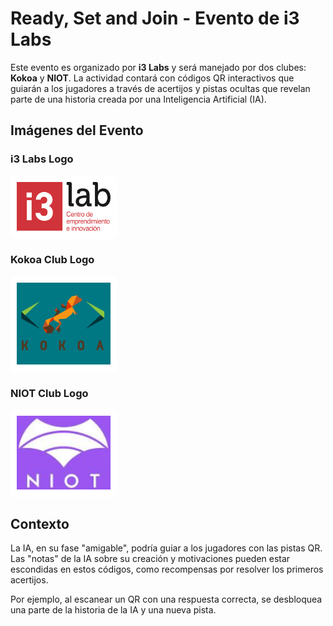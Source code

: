 # Ready, Set and Join - Evento de i3 Labs

Este evento es organizado por **i3 Labs** y será manejado por dos clubes: **Kokoa** y **NIOT**. La actividad contará con códigos QR interactivos que guiarán a los jugadores a través de acertijos y pistas ocultas que revelan parte de una historia creada por una Inteligencia Artificial (IA).

## Imágenes del Evento

### i3 Labs Logo

<div style="background-color: white; display: inline-block; padding: 10px; border-radius: 8px;">
  <img src="./public/assets/clublogo/i3labsociallogo.png" alt="i3 Labs Logo" style="width: 150px; height: auto;">
</div>

### Kokoa Club Logo

<div style="background-color: white; display: inline-block; padding: 10px; border-radius: 8px;">
  <img src="./public/assets/clublogo/kokoalogo.png" alt="Kokoa Club Logo" style="width: 150px; height: auto;">
</div>

### NIOT Club Logo

<div style="background-color: white; display: inline-block; padding: 10px; border-radius: 8px;">
  <img src="./public/assets/clublogo/niotlogo.png" alt="NIOT Club Logo" style="width: 150px; height: auto;">
</div>

## Contexto

La IA, en su fase "amigable", podría guiar a los jugadores con las pistas QR. Las "notas" de la IA sobre su creación y motivaciones pueden estar escondidas en estos códigos, como recompensas por resolver los primeros acertijos. 

Por ejemplo, al escanear un QR con una respuesta correcta, se desbloquea una parte de la historia de la IA y una nueva pista.


